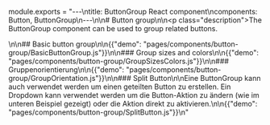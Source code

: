 module.exports = "---\ntitle: ButtonGroup React component\ncomponents: Button, ButtonGroup\n---\n\n# Button group\n\n<p class=\"description\">The ButtonGroup component can be used to group related buttons.</p>\n\n## Basic button group\n\n{{\"demo\": \"pages/components/button-group/BasicButtonGroup.js\"}}\n\n### Group sizes and colors\n\n{{\"demo\": \"pages/components/button-group/GroupSizesColors.js\"}}\n\n### Gruppenorientierung\n\n{{\"demo\": \"pages/components/button-group/GroupOrientation.js\"}}\n\n### Split Button\n\nEine ButtonGroup kann auch verwendet werden um einen geteilten Button zu erstellen. Ein Dropdown kann verwendet werden um die Button-Aktion zu ändern (wie im unteren Beispiel gezeigt) oder die Aktion direkt zu aktivieren.\n\n{{\"demo\": \"pages/components/button-group/SplitButton.js\"}}\n"